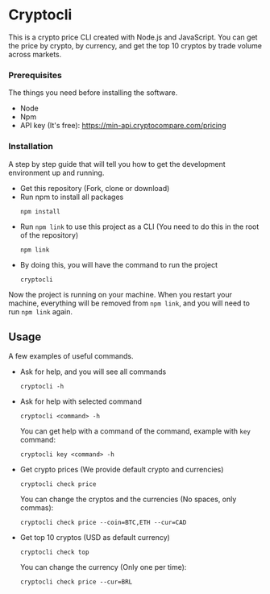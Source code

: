 # Cryptocli

This is a crypto price CLI created with Node.js and JavaScript. You can get the price by crypto, by currency, and get the top 10 cryptos by trade volume across markets.

### Prerequisites

The things you need before installing the software.

* Node
* Npm
* API key (It's free): https://min-api.cryptocompare.com/pricing

### Installation

A step by step guide that will tell you how to get the development environment up and running.

* Get this repository (Fork, clone or download)
* Run npm to install all packages
  ```
  npm install
  ```
* Run `npm link` to use this project as a CLI (You need to do this in the root of the repository)
  ```
  npm link
  ```
* By doing this, you will have the command to run the project
  ```
  cryptocli
  ```

Now the project is running on your machine. When you restart your machine, everything will be removed from `npm link`, and you will need to run `npm link` again.

## Usage

A few examples of useful commands.

* Ask for help, and you will see all commands
  ```
  cryptocli -h
  ```
* Ask for help with selected command 
  ```
  cryptocli <command> -h
  ```
  You can get help with a command of the command, example with `key` command:
    ```
    cryptocli key <command> -h
    ```

* Get crypto prices (We provide default crypto and currencies)
  ```
  cryptocli check price
  ```
    You can change the cryptos and the currencies (No spaces, only commas):
    ```
    cryptocli check price --coin=BTC,ETH --cur=CAD
    ```

* Get top 10 cryptos (USD as default currency)
  ```
  cryptocli check top
  ```
    You can change the currency (Only one per time):
    ```
    cryptocli check price --cur=BRL
    ```
